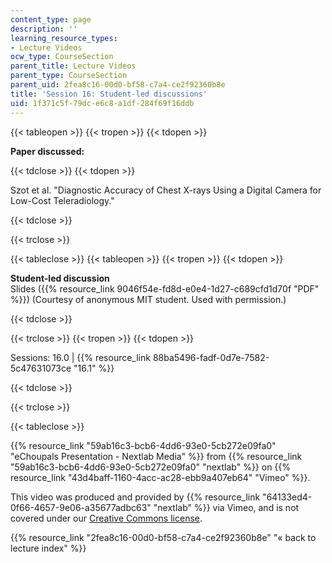 ```yaml
---
content_type: page
description: ''
learning_resource_types:
- Lecture Videos
ocw_type: CourseSection
parent_title: Lecture Videos
parent_type: CourseSection
parent_uid: 2fea8c16-00d0-bf58-c7a4-ce2f92360b8e
title: 'Session 16: Student-led discussions'
uid: 1f371c5f-79dc-e6c8-a1df-284f69f16ddb
---
```


{{< tableopen >}}
{{< tropen >}}
{{< tdopen >}}


**Paper discussed:**


{{< tdclose >}}
{{< tdopen >}}


Szot et al. "Diagnostic Accuracy of Chest X-rays Using a Digital Camera for Low-Cost Teleradiology."


{{< tdclose >}}

{{< trclose >}}

{{< tableclose >}}
{{< tableopen >}}
{{< tropen >}}
{{< tdopen >}}


**Student-led discussion**  
Slides ({{% resource_link 9046f54e-fd8d-e0e4-1d27-c689cfd1d70f "PDF" %}}) (Courtesy of anonymous MIT student. Used with permission.)


{{< tdclose >}}

{{< trclose >}}
{{< tropen >}}
{{< tdopen >}}


Sessions: 16.0 | {{% resource_link 88ba5496-fadf-0d7e-7582-5c47631073ce "16.1" %}}


{{< tdclose >}}

{{< trclose >}}

{{< tableclose >}}

{{% resource_link "59ab16c3-bcb6-4dd6-93e0-5cb272e09fa0" "eChoupals Presentation - Nextlab Media" %}} from {{% resource_link "59ab16c3-bcb6-4dd6-93e0-5cb272e09fa0" "nextlab" %}} on {{% resource_link "43d4baff-1160-4acc-ac28-ebb9a407eb64" "Vimeo" %}}.

This video was produced and provided by {{% resource_link "64133ed4-0f66-4657-9e06-a35677adbc63" "nextlab" %}} via Vimeo, and is not covered under our [Creative Commons license](/terms/#cc).

{{% resource_link "2fea8c16-00d0-bf58-c7a4-ce2f92360b8e" "« back to lecture index" %}}